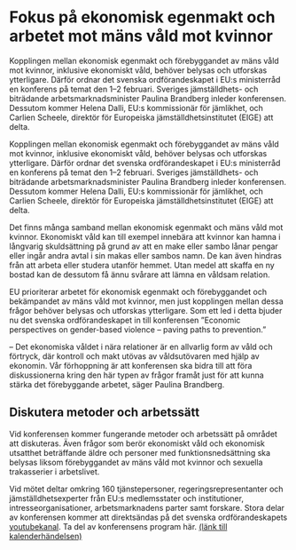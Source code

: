 # Fokus på ekonomisk egenmakt och arbetet mot mäns våld mot kvinnor

Kopplingen mellan ekonomisk egenmakt och förebyggandet av mäns våld mot kvinnor, inklusive ekonomiskt våld, behöver belysas och utforskas ytterligare. Därför ordnar det svenska ordförandeskapet i EU:s ministerråd en konferens på temat den 1–2 februari. Sveriges jämställdhets- och biträdande arbetsmarknadsminister Paulina Brandberg inleder konferensen. Dessutom kommer Helena Dalli, EU:s kommissionär för jämlikhet, och Carlien Scheele, direktör för Europeiska jämställdhetsinstitutet (EIGE) att delta.

Kopplingen mellan ekonomisk egenmakt och förebyggandet av mäns våld mot kvinnor, inklusive ekonomiskt våld, behöver belysas och utforskas ytterligare. Därför ordnar det svenska ordförandeskapet i EU:s ministerråd en konferens på temat den 1–2 februari. Sveriges jämställdhets- och biträdande arbetsmarknadsminister Paulina Brandberg inleder konferensen. Dessutom kommer Helena Dalli, EU:s kommissionär för jämlikhet, och Carlien Scheele, direktör för Europeiska jämställdhetsinstitutet (EIGE) att delta.

Det finns många samband mellan ekonomisk egenmakt och mäns våld mot kvinnor. Ekonomiskt våld kan till exempel innebära att kvinnor kan hamna i långvarig skuldsättning på grund av att en make eller sambo lånar pengar eller ingår andra avtal i sin makas eller sambos namn. De kan även hindras från att arbeta eller studera utanför hemmet. Utan medel att skaffa en ny bostad kan de dessutom få ännu svårare att lämna en våldsam relation.

EU prioriterar arbetet för ekonomisk egenmakt och förebyggandet och bekämpandet av mäns våld mot kvinnor, men just kopplingen mellan dessa frågor behöver belysas och utforskas ytterligare. Som ett led i detta bjuder nu det svenska ordförandeskapet in till konferensen ”Economic perspectives on gender-based violence – paving paths to prevention.”

– Det ekonomiska våldet i nära relationer är en allvarlig form av våld och förtryck, där kontroll och makt utövas av våldsutövaren med hjälp av ekonomin. Vår förhoppning är att konferensen ska bidra till att föra diskussionerna kring den här typen av frågor framåt just för att kunna stärka det förebyggande arbetet, säger Paulina Brandberg.

## Diskutera metoder och arbetssätt

Vid konferensen kommer fungerande metoder och arbetssätt på området att diskuteras. Även frågor som berör ekonomiskt våld och ekonomisk utsatthet beträffande äldre och personer med funktionsnedsättning ska belysas liksom förebyggandet av mäns våld mot kvinnor och sexuella trakasserier i arbetslivet.

Vid mötet deltar omkring 160 tjänstepersoner, regeringsrepresentanter och jämställdhetsexperter från EU:s medlemsstater och institutioner, intresseorganisationer, arbetsmarknadens parter samt forskare. Stora delar av konferensen kommer att direktsändas på det svenska ordförandeskapets [youtubekanal](https://www.youtube.com/watch?v=6omh8UTtbY4). Ta del av konferensens program här. [(länk till kalenderhändelsen)](https://swedish-presidency.consilium.europa.eu/en/events/economic-perspectives-on-gender-based-violence-paving-paths-to-prevention/)

